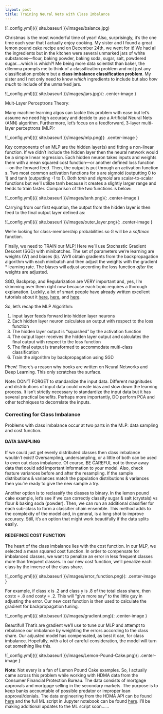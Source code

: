```yaml
---
layout: post
title: Training Neural Nets with Class Imbalance
---
```



![_config.yml]({{ site.baseurl }}/images/balance.jpg)

Christmas is the most wonderful time of year!  Also, surprisingly, it’s the one time each year that I actually enjoy cooking.  My sister and I found a great lemon pound cake recipe and on December 24th, we went for it!  We had all the ingredients but in the kitchen were several unmarked jars of white substances—flour, baking powder, baking soda, sugar, salt, powdered sugar….which is which?!  Me being more data scientist than baker, the dilemma prompts me to think of a classification problem and not just any classification problem but a **class imbalance classification problem**.  My sister and I not only need to know _which_ ingredients to include but also _how much_ to include of the unmarked jars.

![_config.yml]({{ site.baseurl }}/images/jars.jpg){: .center-image }

Mult-Layer Perceptrons Theory: 

Many machine learning algos can tackle this problem with ease but let’s assume we need high accuracy and decide to use a Artificial Neural Nets (ANN) algorithm. Furthermore, let’s focus on a feedforward, 3-layer multi-layer perceptrons (MLP):

![_config.yml]({{ site.baseurl }}/images/mlp.png){: .center-image }

Key components of an MLP are the hidden layer(s) and fitting a non-linear function.  If we didn’t include the hidden layer then the neural network would be a simple linear regression.  Each hidden neuron takes inputs and weights them with a mean squared cost function—or another defined loss function—on the forward feed.  Then, the output is put through an activation function s.  Two most common activation functions for s are sigmoid (outputting 0 to 1) and tanh (outputting -1 to 1). Both _tanh_ and _sigmoid_ are scalar-to-scalar functions but we’ll utilize tanh because it creates a slightly larger range and tends to train faster.   Comparison of the two functions is below:

![_config.yml]({{ site.baseurl }}/images/tanh.png){: .center-image }

Carrying from our first equation, the output from the hidden layer is then feed to the final output layer defined as:

![_config.yml]({{ site.baseurl }}/images/outer_layer.png){: .center-image }

We’re looking for class-membership probabilities so G will be a _softmax_ function.

Finally, we need to TRAIN our MLP!  Here we’ll use Stochastic Gradient Descent (SGD) with minibatches. The set of parameters we’re learning are weights (W) and biases (b).   We’ll obtain gradients from the backpropagation algorithm with each minibatch and then adjust the weights with the gradient * learning rate.  The biases will adjust according the loss function _after_ the weights are adjusted.   

SGD, Backprop, and Regularization are VERY important and, yes, I’m skimming over them right now because each topic requires a thorough explanation.  Luckily, a lot of smart people have already written excellent tutorials about it [here](http://sebastianruder.com/optimizing-gradient-descent/), [here](https://mattmazur.com/2015/03/17/a-step-by-step-backpropagation-example/), and [here](http://stats.stackexchange.com/questions/4961/what-is-regularization-in-plain-english).

So, let’s recap the MLP Algorithm: 

1. Input layer feeds forward into hidden layer neurons
2. Each hidden layer neuron calculates an output with respect to the loss function
3. The hidden layer output is “squashed” by the activation function
4. The output layer receives the hidden layer output and calculates the final output with respect to the loss function
5. The final output is transformed to accommodate multi-class classification
6. Train the algorithm by backpropagation using SGD

Phew!  There’s a reason why books are written on Neural Networks and Deep Learning.  This only scratches the surface.  

Note: DON’T FORGET to standardize the input data.  Different magnitudes and distributions of input data could create bias and slow down the learning process.  It isn’t strictly necessary to standardize the input data but it has several practical benefits.  Perhaps more importantly, DO perform PCA and other techniques to decorrelate the inputs. 

### Correcting for Class Imbalance

Problems with class imbalance occur at two parts in the MLP: data sampling and cost function.  

#### DATA SAMPLING

If we could just get evenly distributed classes then class imbalance wouldn’t exist!  Oversampling, undersampling, or a little of both can be used to even out class imbalance.  Of course, BE CAREFUL not to throw away data that could add important information to your model.   Also, check feature variances before and after the resampling.  If the sample distributions & variances match the population distributions & variances then you’re ready to give the new sample a try.

Another option is to reclassify the classes to binary. In the lemon pound cake example, let’s see if we can correctly classify sugar & salt (crystals) vs flour & baking soda (powder).  Then, we can run an additional classifier for each sub-class to form a classifier chain ensemble.  This method adds to the complexity of the model and, in general, is a long shot to improve accuracy.  Still, it’s an option that might work beautifully if the data splits easily.  

#### REDEFINCE COST FUNCTION

The heart of the class imbalance lies with the cost function.  In our MLP, we selected a mean squared cost function.  In order to compensate for imbalanced classes, we want to penalize an error in less frequent classes more than frequent classes.  In our new cost function, we’ll penalize each class by the inverse of the class share. 

![_config.yml]({{ site.baseurl }}/images/error_function.png){: .center-image }

For example, if class x is .2 and class y is .8 of the total class share, then costx = .8 and costy = .2. This will “give more say” to the little guy in adjusting the error.  Our new cost function is then used to calculate the gradient for backpropagation tuning.  

![_config.yml]({{ site.baseurl }}/images/gradient.png){: .center-image }

Beautiful!  That’s are gradient we’ll use to tune our MLP and attempt to rebalance our imbalance by weighting the errors according to the class share.  Our adjusted model has compensated, as best it can, for class imbalance.  Hopefully, with a lot of careful consideration, the model will turn out something like this.  

![_config.yml]({{ site.baseurl }}/images/Lemon-Pound-Cake.png){: .center-image }

**Note**: Not every is a fan of Lemon Pound Cake examples. So, I actually came across this problem while working with HDMA data from the Consumer Financial Protection Bureau.  The data consists of mortgage approvals and mortgage selling in the secondary markets.  The purpose is to keep banks accountable of possible predator or improper loan approval/denials.  The data engineering from the HDMA API can be found [here](https://github.com/ad-owens/vault-econ/blob/master/HDMA/data_engineering.py) and the full ML script in Jupyter notebook can be found [here](https://github.com/ad-owens/vault-econ/blob/master/HDMA/hdma_ML_analysis.ipynb). I’ll be making additional updates to the ML script soon……
